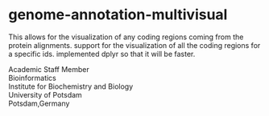 # genome-annotation-multivisual

This allows for the visualization of any coding regions coming from the protein alignments. support for the visualization of all the coding regions for a specific ids. implemented dplyr so that it will be faster.

 
Academic Staff Member \
Bioinformatics \
Institute for Biochemistry and Biology \
University of Potsdam \
Potsdam,Germany


